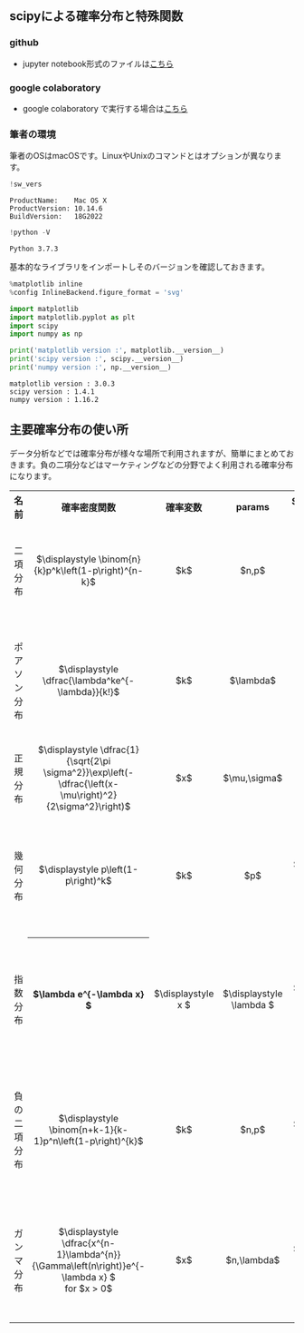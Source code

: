 
## scipyによる確率分布と特殊関数

### github
- jupyter notebook形式のファイルは[こちら](https://github.com/hiroshi0530/wa-src/blob/master/article/library/scipy/summary/summary_nb.ipynb)

### google colaboratory
- google colaboratory で実行する場合は[こちら](https://colab.research.google.com/github/hiroshi0530/wa-src/blob/master/article/library/scipy/summary/summary_nb.ipynb)

### 筆者の環境
筆者のOSはmacOSです。LinuxやUnixのコマンドとはオプションが異なります。


```python
!sw_vers
```

    ProductName:	Mac OS X
    ProductVersion:	10.14.6
    BuildVersion:	18G2022



```python
!python -V
```

    Python 3.7.3


基本的なライブラリをインポートしそのバージョンを確認しておきます。


```python
%matplotlib inline
%config InlineBackend.figure_format = 'svg'

import matplotlib
import matplotlib.pyplot as plt
import scipy
import numpy as np

print('matplotlib version :', matplotlib.__version__)
print('scipy version :', scipy.__version__)
print('numpy version :', np.__version__)
```

    matplotlib version : 3.0.3
    scipy version : 1.4.1
    numpy version : 1.16.2


## 主要確率分布の使い所

データ分析などでは確率分布が様々な場所で利用されますが、簡単にまとめておきます。負の二項分などはマーケティングなどの分野でよく利用される確率分布になります。

<!-- <div style="width:100%; margin: 10px 40px 10px 40px;"> -->
<style>.cent td {text-align:center;}</style>
<style>.cent tr {text-align:center;}</style>

<div style="width:100%;"> 
<table class="cent">
  <tr>
    <th>名前</th>
    <th>確率密度関数</th>
    <th>確率変数</th>
    <th>params</th>
    <th>$\displaystyle E[x]$</th>
    <th>$\displaystyle V[x]$</th>
    <th>概要</th>
  </tr>
  <tr>
    <td>二項分布</td>
    <td>$\displaystyle \binom{n}{k}p^k\left(1-p\right)^{n-k}$</td>
    <td>$k$</td>
    <td>$n,p$</td>
    <td>$np$</td>
    <td>$np(1-p)$</td>
    <td>成功確率$\displaystyle p $の試行を$n$回行い、その成功回数が従う確率分布 </td>
  </tr>
  <tr>
    <td>ポアソン分布</td>
    <td>$\displaystyle \dfrac{\lambda^ke^{-\lambda}}{k!}$</td>
    <td>$k$</td>
    <td>$\lambda$</td>
    <td>$\lambda$</td>
    <td>$\lambda$</td>
    <td align="left">単位時間あたり$\displaystyle \lambda$回起こる事象の、単位時間あたりの発生回数が従う確率分布</td>
  </tr>
  <tr>
    <td>正規分布</td>
    <td>$\displaystyle \dfrac{1}{\sqrt{2\pi \sigma^2}}\exp\left(-\dfrac{\left(x-\mu\right)^2}{2\sigma^2}\right)$</td>
    <td>$x$</td>
    <td>$\mu,\sigma$</td>
    <td>$\mu$</td>
    <td>$\sigma^2$</td>
    <td></td>
  </tr>
  <tr>
    <td>幾何分布</td>
    <td>$\displaystyle p\left(1-p\right)^k$</td>
    <td>$k$</td>
    <td>$p$</td>
    <td>$\displaystyle \dfrac{1-p}{p}$</td>
    <td>$\displaystyle \dfrac{1-p}{p^2}$</td>
    <td align="left">成功確率$\displaystyle p $の試行を行い、はじめての成功を得られるまでに必要な失敗の回数が従う確率分布</td>
  </tr>
  <tr>
    <td>指数分布</td>
    <th>$\lambda e^{-\lambda x} $</th>
    <td>$\displaystyle x $</td>
    <td>$\displaystyle \lambda $</td>
    <td>$\displaystyle \dfrac{1}{\lambda} $</td>
    <td>$\displaystyle \dfrac{1}{\lambda^2} $</td>
    <td>単位時間あたり$\displaystyle \lambda$回起こる事象において、始めて発生する時間が従う確率分布</td>
  </tr>
  <tr>
    <td>負の二項分布</td>
    <td>$\displaystyle \binom{n+k-1}{k-1}p^n\left(1-p\right)^{k}$</td>
    <td>$k$</td>
    <td>$n,p$</td>
    <td>$\displaystyle \dfrac{n}{p}$</td>
    <td>$\displaystyle \dfrac{n\left(1-p\right)}{p^2}$</td>
    <td align="left">成功確率$\displaystyle p $の試行を行い、$n$回の成功を得られるまでに必要な失敗の回数が従う確率分布 (定義は他にもあり)</td>
  </tr>
  <tr>
    <td>ガンマ分布</td>
    <td>$\displaystyle \dfrac{x^{n-1}\lambda^{n}}{\Gamma\left(n\right)}e^{-\lambda x} $ <br>for $x > 0$</td>
    <td>$x$</td>
    <td>$n,\lambda$</td>
    <td>$\displaystyle \dfrac{n}{\lambda}$</td>
    <td>$\displaystyle \dfrac{n}{\lambda^2}$</td>
    <td>単位時間あたり$\displaystyle \lambda$回起こる事象において、$n$回発生する時間が従う確率分布</td>
  </tr>
</table>
</div>
